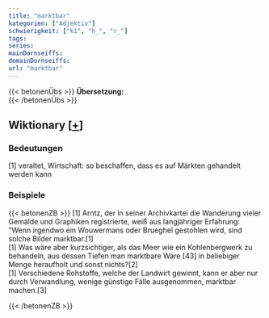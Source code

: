 ```yaml
---
title: "marktbar"
kategorien: ["Adjektiv"]
schwierigkeit: ["k1", "h_", "r_"]
tags:
series:
mainDornseiffs:
domainDornseiffs:
url: "marktbar"
---
```


{{< betonenÜbs >}}
**Übersetzung:**  
{{< /betonenÜbs >}}

## Wiktionary [[+](https://de.wiktionary.org/wiki/marktbar)]

### Bedeutungen
[1] veraltet, Wirtschaft: so beschaffen, dass es auf Märkten gehandelt werden kann  

### Beispiele
{{< betonenZB >}}
[1] Arntz, der in seiner Archivkartei die Wanderung vieler Gemälde und Graphiken registrierte, weiß aus langjähriger Erfahrung: "Wenn irgendwo ein Wouwermans oder Brueghel gestohlen wird, sind solche Bilder marktbar.[1]  
[1] Was wäre aber kurzsichtiger, als das Meer wie ein Kohlenbergwerk zu behandeln, aus dessen Tiefen man marktbare Ware [43] in beliebiger Menge heraufholt und sonst nichts?[2]  
[1] Verschiedene Rohstoffe, welche der Landwirt gewinnt, kann er aber nur durch Verwandlung, wenige günstige Fälle ausgenommen, marktbar machen.[3]  

{{< /betonenZB >}}

